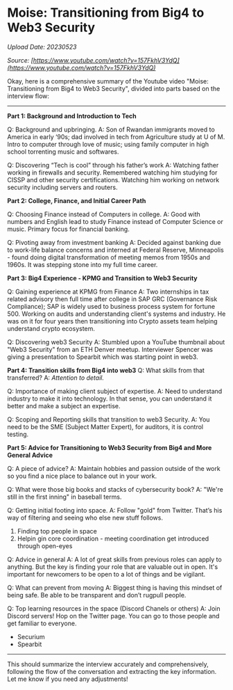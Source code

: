 # Moise: Transitioning from Big4 to Web3 Security

*Upload Date: 20230523*

*Source: [https://www.youtube.com/watch?v=157FkhV3YdQ](https://www.youtube.com/watch?v=157FkhV3YdQ)*

Okay, here is a comprehensive summary of the Youtube video "Moise: Transitioning from Big4 to Web3 Security", divided into parts based on the interview flow:
***
**Part 1: Background and Introduction to Tech**

Q: Background and upbringing.
A: Son of Rwandan immigrants moved to America in early ‘90s; dad involved in tech from Agriculture study at U of M. Intro to computer through love of music; using family computer in high school torrenting music and softwares.

Q: Discovering “Tech is cool” through his father’s work
A: Watching father working in firewalls and security. Remembered watching him studying for CISSP and other security certifications. Watching him working on network security including servers and routers.

**Part 2: College, Finance, and Initial Career Path**

Q: Choosing Finance instead of Computers in college.
A: Good with numbers and English lead to study Finance instead of Computer Science or music. Primary focus for financial banking.

Q: Pivoting away from investment banking
A: Decided against banking due to work-life balance concerns and interned at Federal Reserve, Minneapolis - found doing digital transformation of meeting memos from 1950s and 1960s. It was stepping stone into my full time career.

**Part 3: Big4 Experience - KPMG and Transition to Web3 Security**

Q: Gaining experience at KPMG from Finance
A: Two internships in tax related advisory then full time after college in SAP GRC (Governance Risk Compliance); SAP is widely used to business process system for fortune 500. Working on audits and understanding client's systems and industry. He was on it for four years then transitioning into Crypto assets team helping understand crypto ecosystem.

Q: Discovering web3 Security
A: Stumbled upon a YouTube thumbnail about "Web3 Security" from an ETH Denver meetup. Interviewer Spencer was giving a presentation to Spearbit which was starting point in web3.

**Part 4: Transition skills from Big4 into web3**
Q: What skills from that transferred?
A: *Attention to detail.*

Q: Importance of making client subject of expertise.
A: Need to understand industry to make it into technology. In that sense, you can understand it better and make a subject an expertise.

Q: Scoping and Reporting skills that transition to web3 Security.
A: You need to be the SME (Subject Matter Expert), for auditors, it is control testing.

**Part 5: Advice for Transitioning to Web3 Security from Big4 and More General Advice**

Q: A piece of advice?
A: Maintain hobbies and passion outside of the work so you find a nice place to balance out in your work.

Q: What were those big books and stacks of cybersecurity book?
A: "We're still in the first inning" in baseball terms.

Q: Getting initial footing into space.
A: Follow "gold" from Twitter. That’s his way of filtering and seeing who else new stuff follows.
1. Finding top people in space
2. Helpin gin core coordination - meeting coordination get introduced through open-eyes

Q: Advice in general
A: A lot of great skills from previous roles can apply to anything. But the key is finding your role that are valuable out in open. It's important for newcomers to be open to a lot of things and be vigilant. 

Q: What can prevent from moving
A: Biggest thing is having this mindset of being safe. Be able to be transparent and don’t rugpull people.

Q: Top learning resources in the space (Discord Chanels or others)
A: Join Discord servers! Hop on the Twitter page. You can go to those people and get familiar to everyone. 
* Securium
* Spearbit

***
This should summarize the interview accurately and comprehensively, following the flow of the conversation and extracting the key information. Let me know if you need any adjustments!